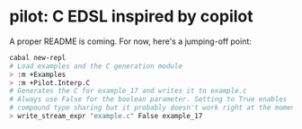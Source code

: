 # pilot: C EDSL inspired by copilot

A proper README is coming. For now, here's a jumping-off point:

```sh
cabal new-repl
# Load examples and the C generation module
> :m +Examples
> :m +Pilot.Interp.C
# Generates the C for example_17 and writes it to example.c
# Always use False for the boolean parameter. Setting to True enables
# compound type sharing but it probably doesn't work right at the moment.
> write_stream_expr "example.c" False example_17
```
